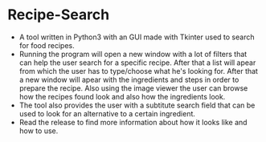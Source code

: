 # Recipe-Search
- A tool written in Python3 with an GUI made with Tkinter used to search for food recipes. 
- Running the program will open a new window with a lot of filters that can help the user search for a specific recipe. After that a list will apear from which the user has to type/choose what he's looking for. After that a new window will apear with the ingredients and steps in order to prepare the recipe. Also using the image viewer the user can browse how the recipes found look and also how the ingredients look. 
- The tool also provides the user with a subtitute search field that can be used to look for an alternative to a certain ingredient.
- Read the release to find more information about how it looks like and how to use.
